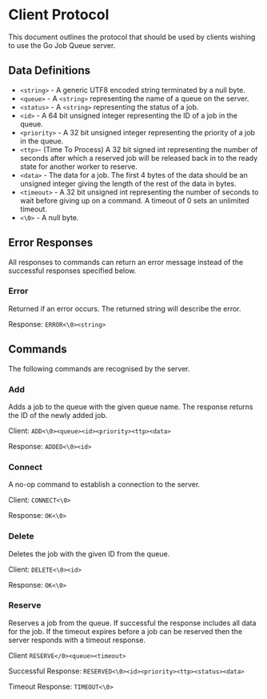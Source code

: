 # Client Protocol

This document outlines the protocol that should be used by clients wishing to use the Go Job Queue server.

## Data Definitions

* `<string>` - A generic UTF8 encoded string terminated by a null byte.
* `<queue>` - A `<string>` representing the name of a queue on the server.
* `<status>` - A `<string>` representing the status of a job.
* `<id>` - A 64 bit unsigned integer representing the ID of a job in the queue.
* `<priority>` - A 32 bit unsigned integer representing the priority of a job in the queue.
* `<ttp>`- (Time To Process) A 32 bit signed int representing the number of seconds after which
    a reserved job will be released back in to the ready state for another worker to reserve.
* `<data>` - The data for a job. The first 4 bytes of the data should be an unsigned
    integer giving the length of the rest of the data in bytes.
* `<timeout>` - A 32 bit unsigned int representing the number of seconds to wait before giving
    up on a command. A timeout of 0 sets an unlimited timeout.
* `<\0>` - A null byte.

## Error Responses

All responses to commands can return an error message instead of the successful
responses specified below.

### Error

Returned if an error occurs. The returned string will describe the error.

Response: `ERROR<\0><string>`

## Commands

The following commands are recognised by the server.

### Add

Adds a job to the queue with the given queue name. The response returns the ID
of the newly added job.

Client: `ADD<\0><queue><id><priority><ttp><data>`

Response: `ADDED<\0><id>`

### Connect

A no-op command to establish a connection to the server.

Client: `CONNECT<\0>`

Response: `OK<\0>`

### Delete

Deletes the job with the given ID from the queue.

Client: `DELETE<\0><id>`

Response: `OK<\0>`

### Reserve

Reserves a job from the queue. If successful the response includes all data for the
job. If the timeout expires before a job can be reserved then the server responds
with a timeout response.

Client `RESERVE</0><queue><timeout>`

Successful Response: `RESERVED<\0><id><priority><ttp><status><data>`

Timeout Response: `TIMEOUT<\0>`

